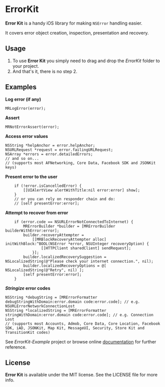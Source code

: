 ErrorKit
========

**Error Kit** is a handy iOS library for making `NSError` handling easier.

It covers error object creation, inspection, presentation and recovery.

Usage
-----

1. To use **Error Kit** you simply need to drag and drop the *ErrorKit* folder to your project.
2. And that's it, there is no step 2.

Examples
--------

**Log error (if any)**

    MRLogError(error);

**Assert**

    MRNotErrorAssert(error);
    
**Access error values**

	NSString *helpAnchor = error.helpAnchor;
    NSURLRequest *request = error.failingURLRequest;
    NSArray *errors = error.detailedErrors;
    // and so on...
    // (supports most AFNetworking, Core Data, Facebook SDK and JSONKit keys)

**Present error to the user**

        if (!error.isCancelledError) {
	        [[UIAlertView alertWithTitle:nil error:error] show];
	    }
        // or you can rely on responder chain and do:
        // [self presentError:error];

**Attempt to recover from error**

        if (error.code == NSURLErrorNotConnectedToInternet) {
	        MRErrorBuilder *builder = [MRErrorBuilder builderWithError:error];
	        builder.recoveryAttempter =
	            [[MRBlockRecoveryAttempter alloc] initWithBlock:^BOOL(NSError *error, NSUInteger recoveryOption) {
                    [[HTTPClient sharedClient] sendRequest];
                }];
	        builder.localizedRecoverySuggestion = NSLocalizedString(@"Please check your internet connection.", nil);
	        builder.localizedRecoveryOptions = @[ NSLocalizedString(@"Retry", nil) ];
	        [self presentError:error];
	    }

***Stringize* error codes**

    NSString *debugString = [MRErrorFormatter debugStringWithDomain:error.domain code:error.code]; // e.g. NSURLErrorNetworkConnectionLost
    NSString *localizedString = [MRErrorFormatter stringWithDomain:error.domain code:error.code]; // e.g. Connection Lost
    // (supports most Accounts, Admob, Core Data, Core Location, Facebook SDK, iAD, JSONKit, Map Kit, MessageUI, Security, Store Kit and TransitionKit codes)

See *ErrorKit-Example* project or browse online [documentation](http://hectr.github.com/ErrorKit/) for further reference.

License
-------

**Error Kit** is available under the MIT license. See the LICENSE file for more info.
